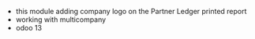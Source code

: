 - this module adding company logo on the Partner Ledger printed report
- working with multicompany
- odoo 13
